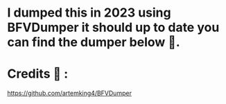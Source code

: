 # I dumped this in 2023 using BFVDumper it should up to date you can find the dumper below 📝.

# Credits 📰 :
https://github.com/artemking4/BFVDumper
